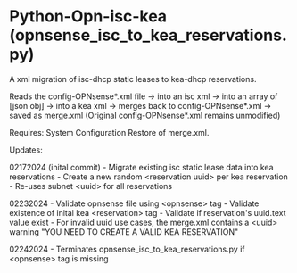 # Python-Opn-isc-kea (opnsense_isc_to_kea_reservations.py)

A xml migration of isc-dhcp static leases to kea-dhcp reservations.

Reads the config-OPNsense*.xml file -> into an
isc xml -> into an array of [json obj] -> into a kea xml
-> merges back to config-OPNsense*.xml -> saved as merge.xml
 (Original config-OPNsense*.xml remains unmodified)

Requires: System Configuration Restore of merge.xml.

Updates:

02172024 (inital commit) 
    - Migrate existing isc static lease data into kea reservations
    - Create a new random \<reservation uuid> per kea reservation
    - Re-uses subnet \<uuid> for all reservations

02232024
    - Validate opnsense file using \<opnsense> tag
    - Validate existence of inital kea \<reservation> tag
    - Validate if reservation's uuid.text value exist
    - For invalid uuid use cases, the merge.xml
    contains a \<uuid> warning "YOU NEED TO CREATE 
    A VALID KEA RESERVATION"
    
02242024
    - Terminates opnsense_isc_to_kea_reservations.py
    if \<opnsense> tag is missing

     















